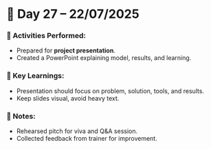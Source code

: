 # 📘 Day 27 – 22/07/2025

### 📅 Activities Performed:
- Prepared for **project presentation**.
- Created a PowerPoint explaining model, results, and learning.

### 🧠 Key Learnings:
- Presentation should focus on problem, solution, tools, and results.
- Keep slides visual, avoid heavy text.

### 📝 Notes:
- Rehearsed pitch for viva and Q&A session.
- Collected feedback from trainer for improvement.
